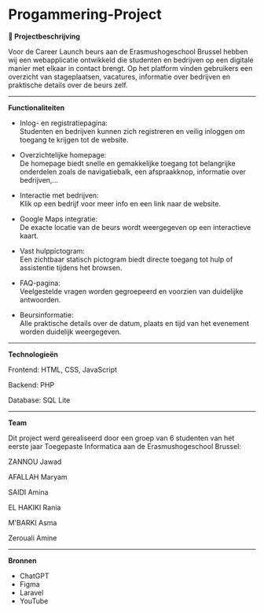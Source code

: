 # Progammering-Project
**📌 Projectbeschrijving**

Voor de Career Launch beurs aan de Erasmushogeschool Brussel hebben wij een webapplicatie ontwikkeld die studenten en bedrijven op een digitale manier met elkaar in contact brengt. Op het platform vinden gebruikers een overzicht van stageplaatsen, vacatures, informatie over bedrijven en praktische details over de beurs zelf. 

** **
**Functionaliteiten**

- Inlog- en registratiepagina:    
Studenten en bedrijven kunnen zich registreren en veilig inloggen om toegang te krijgen tot de website.

- Overzichtelijke homepage:  
De homepage biedt snelle en gemakkelijke toegang tot belangrijke onderdelen zoals de navigatiebalk, een afspraakknop, informatie over bedrijven,...

- Interactie met bedrijven:  
Klik op een bedrijf voor meer info en een link naar de website.

- Google Maps integratie:  
De exacte locatie van de beurs wordt weergegeven op een interactieve kaart.

- Vast hulppictogram:  
Een zichtbaar statisch pictogram biedt directe toegang tot hulp of assistentie tijdens het browsen.

- FAQ-pagina:  
Veelgestelde vragen worden gegroepeerd en voorzien van duidelijke antwoorden.

- Beursinformatie:  
Alle praktische details over de datum, plaats en tijd van het evenement worden duidelijk weergegeven.

** **
**Technologieën**

Frontend: HTML, CSS, JavaScript 

Backend: PHP

Database: SQL Lite

** **
**Team**

Dit project werd gerealiseerd door een groep van 6 studenten van het eerste jaar Toegepaste Informatica aan de Erasmushogeschool Brussel:

ZANNOU Jawad

AFALLAH Maryam

SAIDI Amina

EL HAKIKI Rania

M'BARKI Asma

Zerouali Amine

** **
**Bronnen**

- ChatGPT
- Figma
- Laravel
- YouTube 

